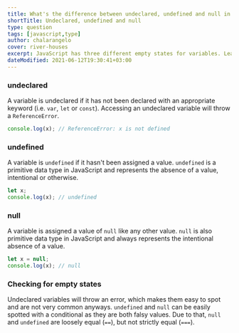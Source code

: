 ```yaml
---
title: What's the difference between undeclared, undefined and null in JavaScript?
shortTitle: Undeclared, undefined and null
type: question
tags: [javascript,type]
author: chalarangelo
cover: river-houses
excerpt: JavaScript has three different empty states for variables. Learn their differences and how you can check for each one.
dateModified: 2021-06-12T19:30:41+03:00
---
```


### undeclared

A variable is undeclared if it has not been declared with an appropriate keyword (i.e. `var`, `let` or `const`). Accessing an undeclared variable will throw a `ReferenceError`.

```js
console.log(x); // ReferenceError: x is not defined
```

### undefined

A variable is `undefined` if it hasn't been assigned a value. `undefined` is a primitive data type in JavaScript and represents the absence of a value, intentional or otherwise.

```js
let x;
console.log(x); // undefined
```

### null

A variable is assigned a value of `null` like any other value. `null` is also primitive data type in JavaScript and always represents the intentional absence of a value.

```js
let x = null;
console.log(x); // null
```

### Checking for empty states

Undeclared variables will throw an error, which makes them easy to spot and are not very common anyways. `undefined` and `null` can be easily spotted with a conditional as they are both falsy values. Due to that, `null` and `undefined` are loosely equal (`==`), but not strictly equal (`===`).
